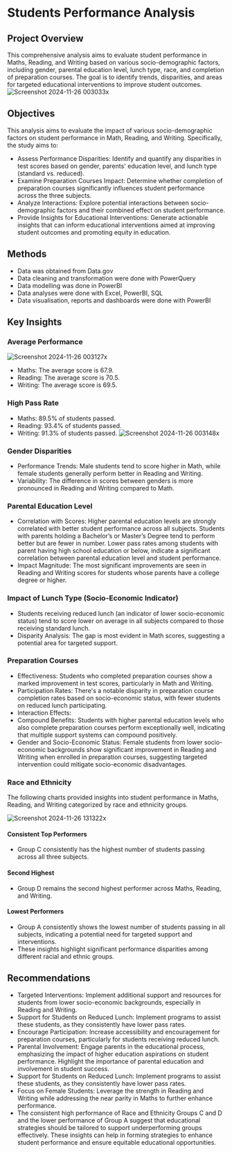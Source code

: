 # Students Performance Analysis
## Project Overview
This comprehensive analysis aims to evaluate student performance in Maths, Reading, and Writing based on various socio-demographic factors, including gender, parental education level, lunch type, race, and completion of preparation courses. The goal is to identify trends, disparities, and areas for targeted educational interventions to improve student outcomes.
![Screenshot 2024-11-26 003033x](https://github.com/user-attachments/assets/99c77d91-8751-44fb-899f-af8203065c2e)
## Objectives
This analysis aims to evaluate the impact of various socio-demographic factors on student performance in Math, Reading, and Writing. Specifically, the study aims to:
- Assess Performance Disparities: Identify and quantify any disparities in test scores based on gender, parents' education level, and lunch type (standard vs. reduced).
- Examine Preparation Courses Impact: Determine whether completion of preparation courses significantly influences student performance across the three subjects.
- Analyze Interactions: Explore potential interactions between socio-demographic factors and their combined effect on student performance.
- Provide Insights for Educational Interventions: Generate actionable insights that can inform educational interventions aimed at improving student outcomes and promoting equity in education.
## Methods
-	Data was obtained from Data.gov
-	Data cleaning and transformation were done with PowerQuery
-	Data modelling was done in PowerBI
-	Data analyses were done with Excel,  PowerBI, SQL
-	Data visualisation, reports and dashboards were done with PowerBI
## Key Insights
### Average Performance
![Screenshot 2024-11-26 003127x](https://github.com/user-attachments/assets/027c83e9-034d-42e9-855c-ab566fed1e71)
- Maths: The average score is 67.9.
- Reading: The average score is 70.5.
- Writing: The average score is 69.5.
### High Pass Rate
- Maths: 89.5% of students passed.
- Reading: 93.4% of students passed.
- Writing: 91.3% of students passed.
![Screenshot 2024-11-26 003148x](https://github.com/user-attachments/assets/2dbadf76-61b4-42a8-aada-eece7be8dc7b)
### Gender Disparities
- Performance Trends: Male students tend to score higher in Math, while female students generally perform better in Reading and Writing.
- Variability: The difference in scores between genders is more pronounced in Reading and Writing compared to Math.
### Parental Education Level
- Correlation with Scores: Higher parental education levels are strongly correlated with better student performance across all subjects. Students with parents holding a Bachelor’s or Master’s Degree tend to perform better but are fewer in number. Lower pass rates among students with parent having high school education or below, indicate a significant correlation between parental education level and student performance.
- Impact Magnitude: The most significant improvements are seen in Reading and Writing scores for students whose parents have a college degree or higher.
### Impact of Lunch Type (Socio-Economic Indicator)
- Students receiving reduced lunch (an indicator of lower socio-economic status) tend to score lower on average in all subjects compared to those receiving standard lunch.
- Disparity Analysis: The gap is most evident in Math scores, suggesting a potential area for targeted support.
### Preparation Courses
- Effectiveness: Students who completed preparation courses show a marked improvement in test scores, particularly in Math and Writing.
- Participation Rates: There's a notable disparity in preparation course completion rates based on socio-economic status, with fewer students on reduced lunch participating.
- Interaction Effects:
- Compound Benefits: Students with higher parental education levels who also complete preparation courses perform exceptionally well, indicating that multiple support systems can compound positively.
- Gender and Socio-Economic Status: Female students from lower socio-economic backgrounds show significant improvement in Reading and Writing when enrolled in preparation courses, suggesting targeted intervention 
  could mitigate socio-economic disadvantages.
### Race and Ethnicity
The following charts provided insights into student performance in Maths, Reading, and Writing categorized by race and ethnicity groups.

![Screenshot 2024-11-26 131322x](https://github.com/user-attachments/assets/90dce127-4c2b-4999-a238-5e1cb1e25f00)
#### Consistent Top Performers
- Group C consistently has the highest number of students passing across all three subjects.
#### Second Highest
- Group D remains the second highest performer across Maths, Reading, and Writing.
#### Lowest Performers
- Group A consistently shows the lowest number of students passing in all subjects, indicating a potential need for targeted support and interventions.
- These insights highlight significant performance disparities among different racial and ethnic groups. 
## Recommendations
- Targeted Interventions: Implement additional support and resources for students from lower socio-economic backgrounds, especially in Reading and Writing.
- Support for Students on Reduced Lunch: Implement programs to assist these students, as they consistently have lower pass rates.
- Encourage Participation: Increase accessibility and encouragement for preparation courses, particularly for students receiving reduced lunch.
- Parental Involvement: Engage parents in the educational process, emphasizing the impact of higher education aspirations on student performance. Highlight the importance of parental education and involvement in student success.
- Support for Students on Reduced Lunch: Implement programs to assist these students, as they consistently have lower pass rates.
- Focus on Female Students: Leverage the strength in Reading and Writing while addressing the near parity in Maths to further enhance performance.
- The consistent high performance of Race and Ethnicity Groups C and D and the lower performance of Group A suggest that educational strategies should be tailored to support underperforming groups effectively.
These insights can help in forming strategies to enhance student performance and ensure equitable educational opportunities.
